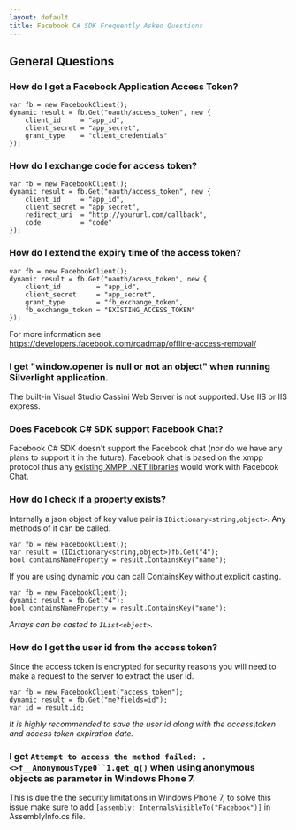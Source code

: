 ```yaml
---
layout: default
title: Facebook C# SDK Frequently Asked Questions
---
```


## General Questions

### How do I get a Facebook Application Access Token?

    var fb = new FacebookClient();
    dynamic result = fb.Get("oauth/access_token", new { 
    	client_id     = "app_id", 
    	client_secret = "app_secret", 
    	grant_type    = "client_credentials" 
    });
    	
### How do I exchange code for access token?

	var fb = new FacebookClient();
	dynamic result = fb.Get("oauth/access_token", new {
		client_id     = "app_id",
		client_secret = "app_secret",
		redirect_uri  = "http://yoururl.com/callback",
		code          = "code"		
	});
	
### How do I extend the expiry time of the access token?

	var fb = new FacebookClient();
	dynamic result = fb.Get("oauth/acess_token", new {
		client_id         = "app_id",
		client_secret     = "app_secret",
		grant_type        = "fb_exchange_token",
		fb_exchange_token = "EXISTING_ACCESS_TOKEN"
	});
	
For more information see https://developers.facebook.com/roadmap/offline-access-removal/

### I get "window.opener is null or not an object" when running Silverlight application.
The built-in Visual Studio Cassini Web Server is not supported. Use IIS or IIS express.

### Does Facebook C# SDK support Facebook Chat?
Facebook C# SDK doesn't support the Facebook chat (nor do we have any plans to support it in the future). Facebook chat is based on the xmpp protocol thus any [existing XMPP .NET libraries](http://xmpp.org/xmpp-software/libraries/) would work with Facebook Chat.

### How do I check if a property exists?
Internally a json object of key value pair is ```IDictionary<string,object>```. Any methods of it can be called.

	var fb = new FacebookClient();
	var result = (IDictionary<string,object>)fb.Get("4");
	bool containsNameProperty = result.ContainsKey("name");

If you are using dynamic you can call ContainsKey without explicit casting.

	var fb = new FacebookClient();
	dynamic result = fb.Get("4");
	bool containsNameProperty = result.ContainsKey("name");

_Arrays can be casted to ```IList<object>```._

### How do I get the user id from the access token?
Since the access token is encrypted for security reasons you will need to make a request to the server to extract
the user id.

	var fb = new FacebookClient("access_token");
	dynamic result = fb.Get("me?fields=id");
	var id = result.id;

_It is highly recommended to save the user id along with the access\token and access token expiration date._
### I get `Attempt to access the method failed: .<>f__AnonymousType0``1.get_q()` when using anonymous objects as parameter in Windows Phone 7.
This is due the the security limitations in Windows Phone 7, to solve this issue make sure to add `[assembly: InternalsVisibleTo("Facebook")]`
in AssemblyInfo.cs file.